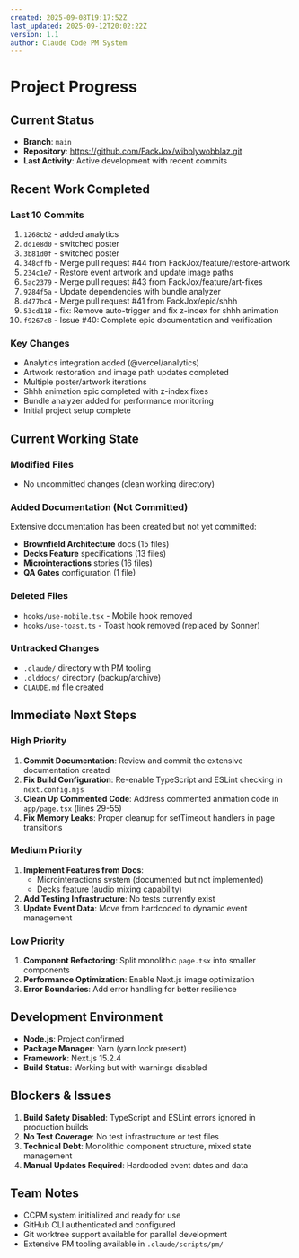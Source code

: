 ```yaml
---
created: 2025-09-08T19:17:52Z
last_updated: 2025-09-12T20:02:22Z
version: 1.1
author: Claude Code PM System
---
```


# Project Progress

## Current Status
- **Branch**: `main`
- **Repository**: https://github.com/FackJox/wibblywobblaz.git
- **Last Activity**: Active development with recent commits

## Recent Work Completed
### Last 10 Commits
1. `1268cb2` - added analytics
2. `dd1e8d0` - switched poster
3. `3b81d0f` - switched poster
4. `348cffb` - Merge pull request #44 from FackJox/feature/restore-artwork
5. `234c1e7` - Restore event artwork and update image paths
6. `5ac2379` - Merge pull request #43 from FackJox/feature/art-fixes
7. `9284f5a` - Update dependencies with bundle analyzer
8. `d477bc4` - Merge pull request #41 from FackJox/epic/shhh
9. `53cd118` - fix: Remove auto-trigger and fix z-index for shhh animation
10. `f9267c8` - Issue #40: Complete epic documentation and verification

### Key Changes
- Analytics integration added (@vercel/analytics)
- Artwork restoration and image path updates completed
- Multiple poster/artwork iterations
- Shhh animation epic completed with z-index fixes
- Bundle analyzer added for performance monitoring
- Initial project setup complete

## Current Working State

### Modified Files
- No uncommitted changes (clean working directory)

### Added Documentation (Not Committed)
Extensive documentation has been created but not yet committed:
- **Brownfield Architecture** docs (15 files)
- **Decks Feature** specifications (13 files)
- **Microinteractions** stories (16 files)
- **QA Gates** configuration (1 file)

### Deleted Files
- `hooks/use-mobile.tsx` - Mobile hook removed
- `hooks/use-toast.ts` - Toast hook removed (replaced by Sonner)

### Untracked Changes
- `.claude/` directory with PM tooling
- `.olddocs/` directory (backup/archive)
- `CLAUDE.md` file created

## Immediate Next Steps

### High Priority
1. **Commit Documentation**: Review and commit the extensive documentation created
2. **Fix Build Configuration**: Re-enable TypeScript and ESLint checking in `next.config.mjs`
3. **Clean Up Commented Code**: Address commented animation code in `app/page.tsx` (lines 29-55)
4. **Fix Memory Leaks**: Proper cleanup for setTimeout handlers in page transitions

### Medium Priority
1. **Implement Features from Docs**: 
   - Microinteractions system (documented but not implemented)
   - Decks feature (audio mixing capability)
2. **Add Testing Infrastructure**: No tests currently exist
3. **Update Event Data**: Move from hardcoded to dynamic event management

### Low Priority
1. **Component Refactoring**: Split monolithic `page.tsx` into smaller components
2. **Performance Optimization**: Enable Next.js image optimization
3. **Error Boundaries**: Add error handling for better resilience

## Development Environment
- **Node.js**: Project confirmed
- **Package Manager**: Yarn (yarn.lock present)
- **Framework**: Next.js 15.2.4
- **Build Status**: Working but with warnings disabled

## Blockers & Issues
1. **Build Safety Disabled**: TypeScript and ESLint errors ignored in production builds
2. **No Test Coverage**: No test infrastructure or test files
3. **Technical Debt**: Monolithic component structure, mixed state management
4. **Manual Updates Required**: Hardcoded event dates and data

## Team Notes
- CCPM system initialized and ready for use
- GitHub CLI authenticated and configured
- Git worktree support available for parallel development
- Extensive PM tooling available in `.claude/scripts/pm/`